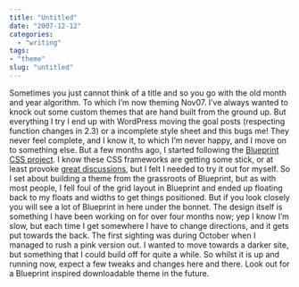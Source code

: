 ```yaml
---
title: "Untitled"
date: "2007-12-12"
categories: 
  - "writing"
tags:
- "theme"
slug: "untitled"
---
```


Sometimes you just cannot think of a title and so you go with the old month and year algorithm. To which I’m now theming Nov07. I’ve always wanted to knock out some custom themes that are hand built from the ground up. But everything I try I end up with WordPress moving the goal posts (respecting function changes in 2.3) or a incomplete style sheet and this bugs me! They never feel complete, and I know it, to which I’m never happy, and I move on to something else. But a few months ago, I started following the [Blueprint CSS project](https://code.google.com/p/blueprintcss/). I know these CSS frameworks are getting some stick, or at least provoke [great discussions](https://www2.jeffcroft.com/blog/2007/nov/17/whats-not-love-about-css-frameworks/), but I felt I needed to try it out for myself. So I set about building a theme from the grassroots of Blueprint, but as with most people, I fell foul of the grid layout in Blueprint and ended up floating back to my floats and widths to get things positioned. But if you look closely you will see a lot of Blueprint in here under the bonnet. The design itself is something I have been working on for over four months now; yep I know I’m slow, but each time I get somewhere I have to change directions, and it gets put towards the back. The first sighting was during October when I managed to rush a pink version out. I wanted to move towards a darker site, but something that I could build off for quite a while. So whilst it is up and running now, expect a few tweaks and changes here and there. Look out for a Blueprint inspired downloadable theme in the future.
